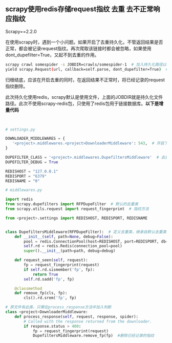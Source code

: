 ## scrapy使用redis存储request指纹 去重 去不正常响应指纹

Scrapy==2.2.0

​    在使用scrapy时，遇到一个小问题。如果开启了去重持久化，不管返回结果是否正常，都会被记录request指纹。再次爬取该链接时都会被忽略，如果使用dont_dupefilter=True，又起不到去重的作用。

```bash
scrapy crawl somespider -s JOBDIR=crawls/somespider-1  # 加入持久化路径以开启去重
yield scrapy.Request(url, callback=self.parse, dont_dupefilter=True)  # 请求时不去重
```

​    归根结底，应该在开启去重的同时，在返回结果不正常时，将已经记录的request指纹删除。

​    此次持久化使用redis，scrapy默认是使用文件，上面的JOBDIR就是持久化文件路径。此次不使用scrapy-redis包，只使用了redis包用于链接数据库。**以下是增量代码**

​    

```python
# settings.py

DOWNLOADER_MIDDLEWARES = {
   '<project>.middlewares.<project>DownloaderMiddleware': 543,  # 开启下载中间件
}

DUPEFILTER_CLASS = '<project>.middlewares.DupefiltersMiddleware'  # 去重类，下面会定义
DUPEFILTER_DEBUG = True

REDISHOST = "127.0.0.1"
REDISPORT = "6379"
REDISNAME = "0"
```



```python
# middlewares.py

import redis
from scrapy.dupefilters import RFPDupeFilter  # 默认的去重类
from scrapy.utils.request import request_fingerprint  # 指纹方法

from <project>.settings import REDISHOST, REDISPORT, REDISNAME


class DupefiltersMiddleware(RFPDupeFilter):  # 定义去重类，继承自默认去重类
    def __init__(self, path=None, debug=False):
        pool = redis.ConnectionPool(host=REDISHOST, port=REDISPORT, db=REDISNAME)
        self.rd = redis.Redis(connection_pool=pool)
        super().__init__(path=path, debug=debug)

    def request_seen(self, request):
        fp = request_fingerprint(request)
        if self.rd.sismember('fp', fp):
            return True
        self.rd.sadd('fp', fp)

    @classmethod
    def remove_fp(cls, fp):
        cls().rd.srem('fp', fp)

# 原文件有此类，只需在process_response方法中加入判断
class <project>DownloaderMiddleware:
    def process_response(self, request, response, spider):
        # Called with the response returned from the downloader.
        if response.status > 400:
            fp = request_fingerprint(request)
            DupefiltersMiddleware.remove_fp(fp)  #删除已经记录的指纹
```